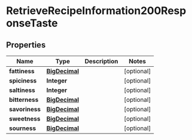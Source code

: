 

# RetrieveRecipeInformation200ResponseTaste

## Properties

Name | Type | Description | Notes
------------ | ------------- | ------------- | -------------
**fattiness** | [**BigDecimal**](BigDecimal.md) |  |  [optional]
**spiciness** | **Integer** |  |  [optional]
**saltiness** | **Integer** |  |  [optional]
**bitterness** | [**BigDecimal**](BigDecimal.md) |  |  [optional]
**savoriness** | [**BigDecimal**](BigDecimal.md) |  |  [optional]
**sweetness** | [**BigDecimal**](BigDecimal.md) |  |  [optional]
**sourness** | [**BigDecimal**](BigDecimal.md) |  |  [optional]




